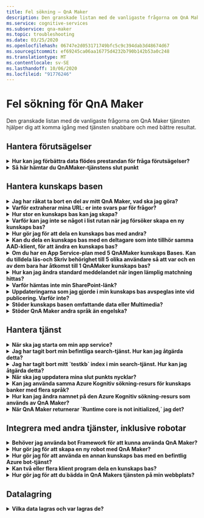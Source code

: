 ```yaml
---
title: Fel sökning – QnA Maker
description: Den granskade listan med de vanligaste frågorna om QnA Maker tjänsten hjälper dig att komma igång med tjänsten snabbare och med bättre resultat.
ms.service: cognitive-services
ms.subservice: qna-maker
ms.topic: troubleshooting
ms.date: 03/25/2020
ms.openlocfilehash: 06747e2d053171749bfc5c9c394dab3d48674d67
ms.sourcegitcommit: ef69245ca06aa16775d4232b790b142b53a0c248
ms.translationtype: MT
ms.contentlocale: sv-SE
ms.lasthandoff: 10/06/2020
ms.locfileid: "91776246"
---
```

# <a name="troubleshooting-for-qna-maker"></a>Fel sökning för QnA Maker

Den granskade listan med de vanligaste frågorna om QnA Maker tjänsten hjälper dig att komma igång med tjänsten snabbare och med bättre resultat.

<a name="how-to-get-the-qnamaker-service-hostname"></a>

## <a name="manage-predictions"></a>Hantera förutsägelser

<details>
<summary><b>Hur kan jag förbättra data flödes prestandan för fråga förutsägelser?</b></summary>

**Svar**: problem med data flödes prestanda indikerar att du behöver skala upp för både app service och kognitiv sökning. Överväg att lägga till en replik i Kognitiv sökning för att förbättra prestandan.

Läs mer om [pris nivåer](Concepts/azure-resources.md).
</details>

<details>
<summary><b>Så här hämtar du QnAMaker-tjänstens slut punkt</b></summary>

**Svar**: QnAMaker-tjänstens slut punkt är användbart för fel sökning när du kontaktar QnAMaker-support eller UserVoice. Slut punkten är en URL i det här formuläret: `https://your-resource-name.azurewebsites.net` .

1. Gå till din QnAMaker-tjänst (resurs grupp) i [Azure Portal](https://portal.azure.com)

    ![QnAMaker Azure-resurs grupp i Azure Portal](./media/qnamaker-how-to-troubleshoot/qnamaker-azure-resourcegroup.png)

1. Välj den App Service som är kopplad till QnA Maker resursen. Normalt är namnen desamma.

     ![Välj QnAMaker App Service](./media/qnamaker-how-to-troubleshoot/qnamaker-azure-appservice.png)

1. Slut punkts-URL: en är tillgänglig i översikts avsnittet

    ![QnAMaker-slutpunkt](./media/qnamaker-how-to-troubleshoot/qnamaker-azure-gethostname.png)

</details>

## <a name="manage-the-knowledge-base"></a>Hantera kunskaps basen

<details>
<summary><b>Jag har råkat ta bort en del av mitt QnA Maker, vad ska jag göra?</b></summary>

**Svar**: ta inte bort någon av de Azure-tjänster som skapats tillsammans med QNA Maker-resursen, till exempel search eller Web App. Detta är nödvändigt för att QnA Maker ska fungera om du tar bort ett QnA Maker slutar fungera korrekt.

Alla borttagningar är permanenta, inklusive frågor och svars par, filer, URL: er, anpassade frågor och svar, kunskaps banker eller Azure-resurser. Se till att exportera din kunskaps bas från sidan **Inställningar** innan du tar bort någon del av kunskaps basen.

</details>

<details>
<summary><b>Varför extraherar mina URL: er inte svars par för frågor?</b></summary>

**Svar**: det är möjligt att QNA Maker inte kan automatiskt extrahera en del frågor och svar (QNA) från giltiga URL: er för vanliga frågor och svar. I sådana fall kan du klistra in QnA-innehållet i en txt-fil och se om verktyget kan mata in det. Alternativt kan du lägga till innehåll i kunskaps basen på [QNA Maker portalen](https://qnamaker.ai).

</details>

<details>
<summary><b>Hur stor en kunskaps bas kan jag skapa?</b></summary>

**Svar**: kunskaps bas storleken beror på vilken SKU av Azure Search du väljer när du skapar tjänsten QNA Maker. Läs [här](./Tutorials/choosing-capacity-qnamaker-deployment.md) om du vill ha mer information.

</details>

<details>
<summary><b>Varför kan jag inte se något i list rutan när jag försöker skapa en ny kunskaps bas?</b></summary>

**Svar**: du har inte skapat några QNA Maker tjänster i Azure än. Läs [här](./How-To/set-up-qnamaker-service-azure.md) för att lära dig hur du gör det.

</details>

<details>
<summary><b>Hur gör jag för att dela en kunskaps bas med andra?</b></summary>

**Svar**: delningen fungerar på samma nivå som en QNA Maker tjänst, det vill säga att alla kunskaps banker i tjänsten delas. Läs mer [här](./How-To/collaborate-knowledge-base.md) om hur du samarbetar i en kunskaps bas.

</details>

<details>
<summary><b>Kan du dela en kunskaps bas med en deltagare som inte tillhör samma AAD-klient, för att ändra en kunskaps bas?</b></summary>

**Svar**: delning baseras på rollbaserad åtkomst kontroll i Azure (Azure RBAC). Om du kan dela _en_ resurs i Azure med en annan användare kan du också dela QNA Maker.

</details>

<details>
<summary><b>Om du har en App Service-plan med 5 QnAMaker kunskaps Bases. Kan du tilldela läs-och Skriv behörighet till 5 olika användare så att var och en av dem bara har åtkomst till 1 QnAMaker kunskaps bas?</b></summary>

**Svar**: du kan dela en hel QnAMaker-tjänst, inte enskilda kunskaps baser.

</details>

<details>
<summary><b>Hur kan jag ändra standard meddelandet när ingen lämplig matchning hittas?</b></summary>

**Svar**: standard meddelandet är en del av inställningarna i App Service.
- Gå till App Service-resursen i Azure Portal

![qnamaker AppService](./media/qnamaker-faq/qnamaker-resource-list-appservice.png)
- Klicka på **inställnings** alternativet

![qnamaker AppService-inställningar](./media/qnamaker-faq/qnamaker-appservice-settings.png)
- Ändra värdet för **DefaultAnswer** -inställningen
- Starta om App Service

![qnamaker AppService-omstart](./media/qnamaker-faq/qnamaker-appservice-restart.png)


</details>

<details>
<summary><b>Varför hämtas inte min SharePoint-länk?</b></summary>

**Svar**: se [platser för data källor](./Concepts/knowledge-base.md#data-source-locations) för mer information.

</details>

<details>
<summary><b>Uppdateringarna som jag gjorde i min kunskaps bas avspeglas inte vid publicering. Varför inte?</b></summary>

**Svar**: varje redigerings åtgärd, om i en tabell uppdatering, testning eller inställning, måste sparas innan den kan publiceras. Se till att klicka på knappen **Spara och träna** efter varje redigerings åtgärd.

</details>

<details>
<summary><b>Stöder kunskaps basen omfattande data eller Multimedia?</b></summary>

**Svar**:

#### <a name="multimedia-auto-extraction-for-files-and-urls"></a>Automatisk extrahering av multimedia för filer och URL: er

* URL-begränsad HTML-till-markdown konverterings funktion.
* Filer – stöds inte

#### <a name="answer-text-in-markdown"></a>Svars text i markdown
När QnA-par finns i kunskaps basen kan du redigera svarets markdown-text för att inkludera länkar till mediet som är tillgängliga från offentliga URL: er.


</details>

<details>
<summary><b>Stöder QnA Maker andra språk än engelska?</b></summary>

**Svar**: se mer information om [vilka språk som stöds](./Overview/languages-supported.md).

Om du har innehåll från flera språk, måste du skapa en separat tjänst för varje språk.

</details>

## <a name="manage-service"></a>Hantera tjänst

<details>
<summary><b>När ska jag starta om min app service?</b></summary>

**Svar**: uppdatera App Service när varnings ikonen är bredvid version svärdet för kunskaps basen i tabellen **slut punkts nycklar** på [sidan](https://www.qnamaker.ai/UserSettings) **användar inställningar** .

</details>

<details>
<summary><b>Jag har tagit bort min befintliga search-tjänst. Hur kan jag åtgärda detta?</b></summary>

**Svar**: om du tar bort ett Azure kognitiv sökning-index är åtgärden slutgiltig och indexet kan inte återställas.

</details>

<details>
<summary><b>Jag har tagit bort mitt `testkb` index i min search-tjänst. Hur kan jag åtgärda detta?</b></summary>

**Svar**: dina gamla data kan inte återställas. Skapa en ny QnA Maker resurs och skapa din kunskaps bas igen.

</details>

<details>
<summary><b>När ska jag uppdatera mina slut punkts nycklar?</b></summary>

**Svar**: uppdatera dina slut punkts nycklar om du misstänker att de har komprometterats.

</details>

<details>
<summary><b>Kan jag använda samma Azure Kognitiv sökning-resurs för kunskaps banker med flera språk?</b></summary>

**Svar**: användaren måste skapa en QNA Maker resurs för varje språk för att kunna använda flera språk och flera kunskaps baser. Då skapas en separat Azure Search-tjänst per språk. Att blanda olika språk kunskaps baser i en enda Azure Search-tjänst leder till försämrade resultat.

</details>

<details>
<summary><b>Hur kan jag ändra namnet på den Azure Kognitiv sökning-resurs som används av QnA Maker?</b></summary>

**Svar**: namnet på Azure kognitiv sökning-resursen är QNA Maker resurs namnet med vissa slumpmässiga bokstäver sist i slutet. Detta gör det svårt att skilja mellan flera Sök resurser för QnA Maker. Skapa en separat Sök tjänst (namnge den på det sätt som du vill) och Anslut den till din QnA-tjänst. Stegen liknar de steg du behöver utföra för att [uppgradera en Azure-sökning](How-To/set-up-qnamaker-service-azure.md#upgrade-the-azure-cognitive-search-service).

</details>

<details>
<summary><b>När QnA Maker returnerar `Runtime core is not initialized,` jag det?</b></summary>

**Svar**: disk utrymmet för App Service kan vara fullt. Steg för att åtgärda disk utrymmet:

1. I [Azure Portal](https://portal.azure.com)väljer du QNA Maker app service och stoppar sedan tjänsten.
1. När du fortfarande är i App Service väljer du **utvecklingsverktyg**, sedan **Avancerade verktyg**och sedan **gå**. Då öppnas ett nytt fönster i webbläsaren.
1. Välj **fel söknings konsolen**och sedan **cmd** för att öppna ett kommando rads verktyg.
1. Navigera till _platsen/wwwroot/data/QnAMaker/_ Directory.
1. Ta bort alla mappar vars namn börjar med `rd` .

    **Ta inte bort** följande:

    * KbIdToRankerMappings.txt fil
    * EndpointSettings.jspå fil
    * EndpointKeys-mapp

1. Starta App Service.
1. Kom åt din kunskaps bas för att kontrol lera att den fungerar nu.

</details>

## <a name="integrate-with-other-services-including-bots"></a>Integrera med andra tjänster, inklusive robotar

<details>
<summary><b>Behöver jag använda bot Framework för att kunna använda QnA Maker?</b></summary>

**Svar**: Nej, du behöver inte använda [Bot Framework](https://github.com/Microsoft/botbuilder-dotnet) med QNA Maker. QnA Maker erbjuds dock som en av flera mallar i [Azure bot service](https://docs.microsoft.com/azure/bot-service/?view=azure-bot-service-4.0). Bot service möjliggör snabb intelligent bot-utveckling via Microsoft bot Framework och körs i en server som är mindre miljö.

</details>

<details>
<summary><b>Hur gör jag för att skapa en ny robot med QnA Maker?</b></summary>

**Svar**: Följ anvisningarna i [den här](./Quickstarts/create-publish-knowledge-base.md) dokumentationen för att skapa din robot med Azure bot service.

</details>

<details>
<summary><b>Hur gör jag för att använda en annan kunskaps bas med en befintlig Azure bot-tjänst?</b></summary>

**Svar**: du måste ha följande information om din kunskaps bas:

* Kunskaps bas-ID.
* Det anpassade under domän namnet för den publicerade slut punkten i kunskaps basen, känt som `host` , hittades på sidan **Inställningar** när du har publicerat.
* Kunskaps basens publicerade slut punkts nyckel finns på **inställnings** sidan när du har publicerat.

Med den här informationen går du till appens robots App Service i Azure Portal. Under **Inställningar-> konfiguration – inställningar för > program**, ändra dessa värden.

Kunskaps basens slut punkts nyckel är märkt `QnAAuthkey` i ABS-tjänsten.

</details>

<details>
<summary><b>Kan två eller flera klient program dela en kunskaps bas?</b></summary>

**Svar**: Ja, kunskaps basen kan frågas från valfritt antal klienter. Om svaret från kunskaps basen verkar vara långsamt eller tids gräns, bör du överväga att uppgradera tjänst nivån för App Service som är associerad med kunskaps basen.

</details>

<details>
<summary><b>Hur gör jag för att du bädda in QnA Makers tjänsten på min webbplats?</b></summary>

**Svar**: Följ de här stegen för att bädda in QNA Maker tjänsten som en webb chatt kontroll på din webbplats:

1. Skapa din vanliga bot-robot genom att följa anvisningarna [här](./Quickstarts/create-publish-knowledge-base.md).
2. Aktivera webbchatten genom att följa stegen [här](https://docs.microsoft.com/azure/bot-service/bot-service-channel-connect-webchat)

</details>

## <a name="data-storage"></a>Datalagring

<details>
<summary><b>Vilka data lagras och var lagras de?</b></summary>

**Svar**:

När du skapar din QnA Maker-tjänst valde du en Azure-region. Dina kunskaps baser och loggfiler lagras i den här regionen.

</details>